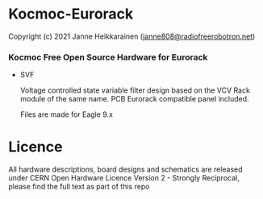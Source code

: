 # Kocmoc-Eurorack

Copyright (c) 2021 Janne Heikkarainen (janne808@radiofreerobotron.net)

### Kocmoc Free Open Source Hardware for Eurorack

* SVF

   Voltage controlled state variable filter design based on the VCV Rack module of the same name. PCB Eurorack compatible panel included.

   Files are made for Eagle 9.x

# Licence

All hardware descriptions, board designs and schematics are released under CERN Open Hardware Licence Version 2 - Strongly Reciprocal, please find the full text as part of this repo
